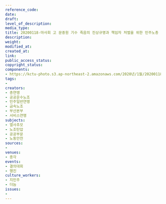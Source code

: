 ```yaml
---
reference_code: 
date: 
draft: 
level_of_description: 
media_type: 
title: 20200118-마사회 고 문중원 기수 죽음의 진상규명과 책임자 처벌을 위한 민주노총 결의대회
description: 
weight: 
modified_at: 
created_at: 
link: 
public_access_status: 
copyright_status: 
components:
- https://kctu-photo.s3.ap-northeast-2.amazonaws.com/2020년/1월/20200118-마사회+고+문중원+기수+죽음의+진상규명과+책임자+처벌을+위한+민주노총+결의대회/_CTU6722.jpg
tags:
- 
creators:
- 총연맹
- 공공운수노조
- 민주일반연맹
- 금속노조
- 부산본부
- 서비스연맹
subjects:
- 열사추모
- 노조탄압
- 공공부문
- 노동안전
sources:
- 
venues:
- 종각
events:
- 결의대회
- 행진
culture_workers:
- 지민주
- 더늠
issues:
- 
---
```

